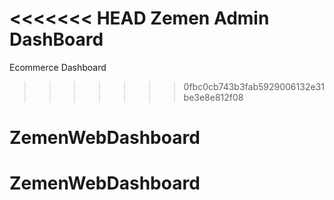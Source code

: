 <<<<<<< HEAD
Zemen Admin DashBoard
=======
Ecommerce Dashboard
>>>>>>> 0fbc0cb743b3fab5929006132e31be3e8e812f08
# ZemenWebDashboard
# ZemenWebDashboard

